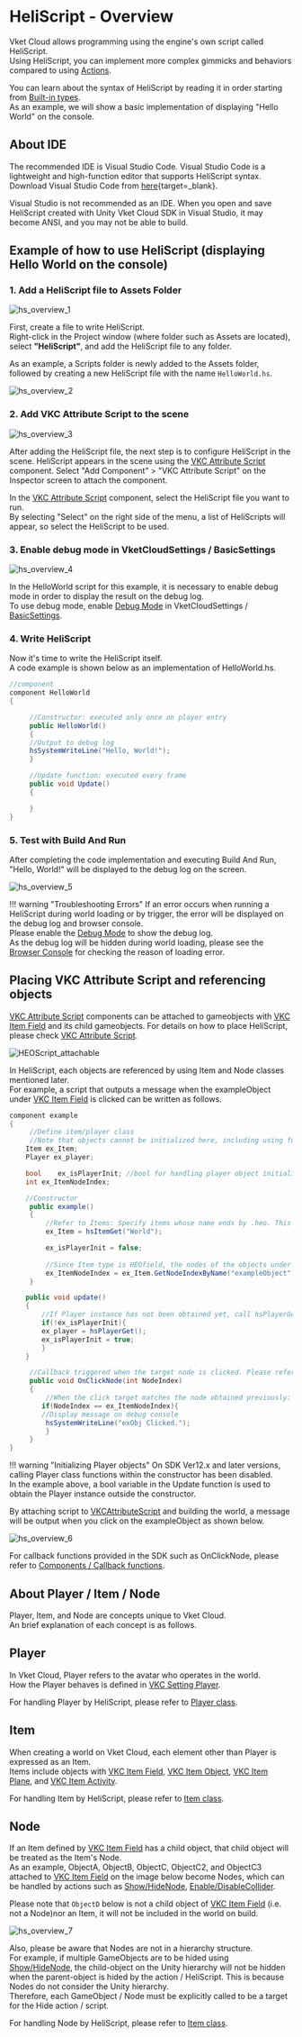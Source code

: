 # HeliScript - Overview

Vket Cloud allows programming using the engine's own script called HeliScript. <br>
Using HeliScript, you can implement more complex gimmicks and behaviors compared to using [Actions](../Actions/ActionsOverview.md).

You can learn about the syntax of HeliScript by reading it in order starting from [Built-in types](./hs_var.md). <br>
As an example, we will show a basic implementation of displaying "Hello World" on the console.

## About IDE

The recommended IDE is Visual Studio Code. Visual Studio Code is a lightweight and high-function editor that supports HeliScript syntax. <br>
Download Visual Studio Code from [here](https://code.visualstudio.com/){target=_blank}.

Visual Studio is not recommended as an IDE. When you open and save HeliScript created with Unity Vket Cloud SDK in Visual Studio, it may become ANSI, and you may not be able to build.

## Example of how to use HeliScript (displaying Hello World on the console)

### 1. Add a HeliScript file to Assets Folder

![hs_overview_1](img/hs_overview_1.jpg)

First, create a file to write HeliScript. <br>
Right-click in the Project window (where folder such as Assets are located), select **"HeliScript"**, and add the HeliScript file to any folder.

As an example, a Scripts folder is newly added to the Assets folder, followed by creating a new HeliScript file with the name `HelloWorld.hs`.

![hs_overview_2](img/hs_overview_2.jpg)

### 2. Add VKC Attribute Script to the scene

![hs_overview_3](img/hs_overview_3.jpg)

After adding the HeliScript file, the next step is to configure HeliScript in the scene. <pr>
HeliScript appears in the scene using the [VKC Attribute Script](../VKCComponents/VKCAttributeScript.md) component.
Select "Add Component" > "VKC Attribute Script" on the Inspector screen to attach the component.

In the [VKC Attribute Script](../VKCComponents/VKCAttributeScript.md) component, select the HeliScript file you want to run. <br>
By selecting "Select" on the right side of the menu, a list of HeliScripts will appear, so select the HeliScript to be used.

### 3. Enable debug mode in VketCloudSettings / BasicSettings

![hs_overview_4](img/hs_overview_4.jpg)

In the HelloWorld script for this example, it is necessary to enable debug mode in order to display the result on the debug log. <br>
To use debug mode, enable [Debug Mode](../WorldEditingTips/DebugMode.md) in VketCloudSettings / [BasicSettings](../VketCloudSettings/BasicSettings.md).

### 4. Write HeliScript

Now it's time to write the HeliScript itself. <br>
A code example is shown below as an implementation of HelloWorld.hs.

```C#
//component
component HelloWorld
{

     //Constructor: executed only once on player entry
     public HelloWorld()
     {
     //Output to debug log
     hsSystemWriteLine("Hello, World!");
     }

     //Update function: executed every frame
     public void Update()
     {

     }
}
```

### 5. Test with Build And Run

After completing the code implementation and executing Build And Run, "Hello, World!" will be displayed to the debug log on the screen.

![hs_overview_5](img/hs_overview_5.jpg)

!!! warning "Troubleshooting Errors"
    If an error occurs when running a HeliScript during world loading or by trigger, the error will be displayed on the debug log and browser console.<br>
    Please enable the [Debug Mode](../WorldEditingTips/DebugMode.md) to show the debug log.<br>
    As the debug log will be hidden during world loading, please see the [Browser Console](../troubleshooting/BuildError.md#checking-the-error-log) for checking the reason of loading error.

## Placing VKC Attribute Script and referencing objects

[VKC Attribute Script](../VKCComponents/VKCAttributeScript.md) components can be attached to gameobjects with [VKC Item Field](../VKCComponents/VKCItemField.md) and its child gameobjects.
For details on how to place HeliScript, please check [VKC Attribute Script](../VKCComponents/VKCAttributeScript.md).

![HEOScript_attachable](../VKCComponents/img/HEOScript_attachable.jpg)

In HeliScript, each objects are referenced by using Item and Node classes mentioned later. <br>
For example, a script that outputs a message when the exampleObject under [VKC Item Field](../VKCComponents/VKCItemField.md) is clicked can be written as follows.

```C#
component example
{
     //Define item/player class
     //Note that objects cannot be initialized here, including using functions such as hsItemGet
    Item ex_Item;
    Player ex_player;

    bool    ex_isPlayerInit; //bool for handling player object initialization
    int ex_ItemNodeIndex;

    //Constructor
     public example()
     {
         //Refer to Items: Specify items whose name ends by .heo. This instance, enter the object having HEOField
         ex_Item = hsItemGet("World");

         ex_isPlayerInit = false;
        
         //Since Item type is HEOfield, the nodes of the objects under can be obtained
         ex_ItemNodeIndex = ex_Item.GetNodeIndexByName("exampleObject");
     }

    public void update()
    {
        //If Player instance has not been obtained yet, call hsPlayerGet() only once
        if(!ex_isPlayerInit){
        ex_player = hsPlayerGet();
        ex_isPlayerInit = true;
        }
    }

     //Callback triggered when the target node is clicked. Please refer to the callback function page for how to use OnClickNode.
     public void OnClickNode(int NodeIndex)
     {
         //When the click target matches the node obtained previously:
        if(NodeIndex == ex_ItemNodeIndex){
        //Display message on debug console
         hsSystemWriteLine("exObj Clicked.");
         }
     }
}
```

!!! warning "Initializing Player objects"
    On SDK Ver12.x and later versions, calling Player class functions within the constructor has been disabled. <br>
    In the example above, a bool variable in the Update function is used to obtain the Player instance outside the constructor.

By attaching script to [VKCAttributeScript](../VKCComponents/VKCAttributeScript.md) and building the world, a message will be output when you click on the exampleObject as shown below.

![hs_overview_6](img/hs_overview_6.jpg)

For callback functions provided in the SDK such as OnClickNode, please refer to [Components / Callback functions](./hs_component.md).

## About Player / Item / Node

Player, Item, and Node are concepts unique to Vket Cloud. <br>
An brief explanation of each concept is as follows.

## Player

In Vket Cloud, Player refers to the avatar who operates in the world. <br>
How the Player behaves is defined in [VKC Setting Player](../VketCloudSettings/PlayerSettings.md).

For handling Player by HeliScript, please refer to [Player class](./hs_class_player.md).

## Item

When creating a world on Vket Cloud, each element other than Player is expressed as an Item. <br>
Items include objects with [VKC Item Field](../VKCComponents/VKCItemField.md), [VKC Item Object](../VKCComponents/VKCItemObject.md), [VKC Item Plane](../VKCComponents/VKCItemPlane.md), and [VKC Item Activity](../VKCComponents/VKCItemActivity.md).

For handling Item by HeliScript, please refer to [Item class](./hs_class_item.md).

## Node

If an Item defined by [VKC Item Field](../VKCComponents/VKCItemField.md) has a child object, that child object will be treated as the Item's Node. <br>
As an example, ObjectA, ObjectB, ObjectC, ObjectC2, and ObjectC3 attached to [VKC Item Field](../VKCComponents/VKCItemField.md) on the image below become Nodes, which can be handled by actions such as [Show/HideNode](../Actions/Node/ShowHideNode.md), [Enable/DisableCollider](../Actions/Node/EnableDisableCollider.md). <br>

Please note that `ObjectD` below is not a child object of [VKC Item Field](../VKCComponents/VKCItemField.md) (i.e. not a Node)nor an Item, it will not be included in the world on build.

![hs_overview_7](img/hs_overview_7.jpg)

Also, please be aware that Nodes are not in a hierarchy structure.<br>
For example, if multiple GameObjects are to be hided using [Show/HideNode](../Actions/Node/ShowHideNode.md), the child-object on the Unity hierarchy will not be hidden when the parent-object is hided by the action / HeliScript. This is because Nodes do not consider the Unity hierarchy.<br>
Therefore, each GameObject / Node must be explicitly called to be a target for the Hide action / script.

For handling Node by HeliScript, please refer to [Item class](./hs_class_item.md).
